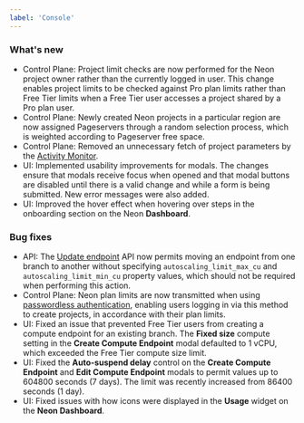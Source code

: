 ```yaml
---
label: 'Console'
---
```


### What's new

- Control Plane: Project limit checks are now performed for the Neon project owner rather than the currently logged in user. This change enables project limits to be checked against Pro plan limits rather than Free Tier limits when a Free Tier user accesses a project shared by a Pro plan user.
- Control Plane: Newly created Neon projects in a particular region are now assigned Pageservers through a random selection process, which is weighted according to Pageserver free space.
- Control Plane: Removed an unnecessary fetch of project parameters by the [Activity Monitor](/docs/reference/glossary#activity-monitor).
- UI: Implemented usability improvements for modals. The changes ensure that modals receive focus when opened and that modal buttons are disabled until there is a valid change and while a form is being submitted. New error messages were also added.
- UI: Improved the hover effect when hovering over steps in the onboarding section on the Neon **Dashboard**.

### Bug fixes

- API: The [Update endpoint](https://api-docs.neon.tech/reference/updateprojectendpoint) API now permits moving an endpoint from one branch to another without specifying `autoscaling_limit_max_cu` and `autoscaling_limit_min_cu` property values, which should not be required when performing this action.
- Control Plane: Neon plan limits are now transmitted when using [passwordless authentication](/docs/connect/passwordless-connect), enabling users logging in via this method to create projects, in accordance with their plan limits.
- UI: Fixed an issue that prevented Free Tier users from creating a compute endpoint for an existing branch. The **Fixed size** compute setting in the **Create Compute Endpoint** modal defaulted to 1 vCPU, which exceeded the Free Tier compute size limit.
- UI: Fixed the **Auto-suspend delay** control on the **Create Compute Endpoint** and **Edit Compute Endpoint** modals to permit values up to 604800 seconds (7 days). The limit was recently increased from 86400 seconds (1 day).
- UI: Fixed issues with how icons were displayed in the **Usage** widget on the **Neon Dashboard**.
